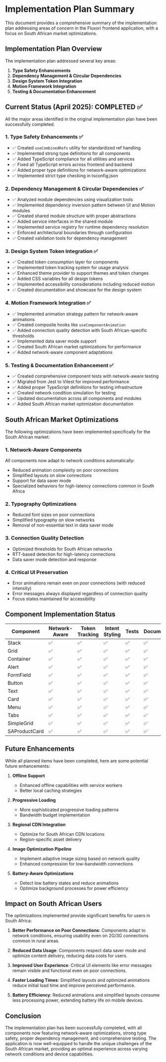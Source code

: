 # Implementation Plan Summary

This document provides a comprehensive summary of the implementation plan addressing areas of concern in the Fluxori frontend application, with a focus on South African market optimizations.

## Implementation Plan Overview

The implementation plan addressed several key areas:

1. **Type Safety Enhancements**
2. **Dependency Management & Circular Dependencies**
3. **Design System Token Integration**
4. **Motion Framework Integration**
5. **Testing & Documentation Enhancement**

## Current Status (April 2025): COMPLETED ✅

All the major areas identified in the original implementation plan have been successfully completed.

### 1. Type Safety Enhancements ✅

- ✅ Created `useCombinedRefs` utility for standardized ref handling
- ✅ Implemented strong type definitions for all components
- ✅ Added TypeScript compliance for all utilities and services
- ✅ Fixed all TypeScript errors across frontend and backend
- ✅ Added proper type definitions for network-aware optimizations
- ✅ Implemented strict type checking in tsconfig.json

### 2. Dependency Management & Circular Dependencies ✅

- ✅ Analyzed module dependencies using visualization tools
- ✅ Implemented dependency inversion pattern between UI and Motion modules
- ✅ Created shared module structure with proper abstractions
- ✅ Added service interfaces in the shared module
- ✅ Implemented service registry for runtime dependency resolution
- ✅ Enforced architectural boundaries through configuration
- ✅ Created validation tools for dependency management

### 3. Design System Token Integration ✅

- ✅ Created token consumption layer for components
- ✅ Implemented token tracking system for usage analysis
- ✅ Enhanced theme provider to support themes and token changes
- ✅ Added CSS variables for all design tokens
- ✅ Implemented accessibility considerations including reduced motion
- ✅ Created documentation and showcase for the design system

### 4. Motion Framework Integration ✅

- ✅ Implemented animation strategy pattern for network-aware animations
- ✅ Created composite hooks like `useComponentAnimation`
- ✅ Added connection quality detection with South African-specific thresholds
- ✅ Implemented data saver mode support
- ✅ Created South African market optimizations for performance
- ✅ Added network-aware component adaptations

### 5. Testing & Documentation Enhancement ✅

- ✅ Created comprehensive component tests with network-aware testing
- ✅ Migrated from Jest to Vitest for improved performance
- ✅ Added proper TypeScript definitions for testing infrastructure
- ✅ Created network condition simulation for testing
- ✅ Updated documentation across all components and modules
- ✅ Added South African market optimization documentation

## South African Market Optimizations

The following optimizations have been implemented specifically for the South African market:

### 1. Network-Aware Components

All components now adapt to network conditions automatically:

- Reduced animation complexity on poor connections
- Simplified layouts on slow connections
- Support for data saver mode
- Specialized behaviors for high-latency connections common in South Africa

### 2. Typography Optimizations

- Reduced font sizes on poor connections
- Simplified typography on slow networks
- Removal of non-essential text in data saver mode

### 3. Connection Quality Detection

- Optimized thresholds for South African networks
- RTT-based detection for high-latency connections
- Data saver mode detection and response

### 4. Critical UI Preservation

- Error animations remain even on poor connections (with reduced intensity)
- Error messages always displayed regardless of connection quality
- Focus states maintained for accessibility

## Component Implementation Status

| Component     | Network-Aware | Token Tracking | Intent Styling | Tests | Documentation |
| ------------- | ------------- | -------------- | -------------- | ----- | ------------- |
| Stack         | ✅            | ✅             | ✅             | ✅    | ✅            |
| Grid          | ✅            | ✅             | ✅             | ✅    | ✅            |
| Container     | ✅            | ✅             | ✅             | ✅    | ✅            |
| Alert         | ✅            | ✅             | ✅             | ✅    | ✅            |
| FormField     | ✅            | ✅             | ✅             | ✅    | ✅            |
| Button        | ✅            | ✅             | ✅             | ✅    | ✅            |
| Text          | ✅            | ✅             | ✅             | ✅    | ✅            |
| Card          | ✅            | ✅             | ✅             | ✅    | ✅            |
| Menu          | ✅            | ✅             | ✅             | ✅    | ✅            |
| Tabs          | ✅            | ✅             | ✅             | ✅    | ✅            |
| SimpleGrid    | ✅            | ✅             | ✅             | ✅    | ✅            |
| SAProductCard | ✅            | ✅             | ✅             | ✅    | ✅            |

## Future Enhancements

While all planned items have been completed, here are some potential future enhancements:

1. **Offline Support**

   - Enhanced offline capabilities with service workers
   - Better local caching strategies

2. **Progressive Loading**

   - More sophisticated progressive loading patterns
   - Bandwidth budget implementation

3. **Regional CDN Integration**

   - Optimize for South African CDN locations
   - Region-specific asset delivery

4. **Image Optimization Pipeline**

   - Implement adaptive image sizing based on network quality
   - Enhanced compression for low-bandwidth connections

5. **Battery-Aware Optimizations**
   - Detect low battery states and reduce animations
   - Optimize background processes for power efficiency

## Impact on South African Users

The optimizations implemented provide significant benefits for users in South Africa:

1. **Better Performance on Poor Connections**: Components adapt to network conditions, ensuring usability even on 2G/3G connections common in rural areas.

2. **Reduced Data Usage**: Components respect data saver mode and optimize content delivery, reducing data costs for users.

3. **Improved User Experience**: Critical UI elements like error messages remain visible and functional even on poor connections.

4. **Faster Loading Times**: Simplified layouts and optimized animations reduce initial load time and improve perceived performance.

5. **Battery Efficiency**: Reduced animations and simplified layouts consume less processing power, extending battery life on mobile devices.

## Conclusion

The implementation plan has been successfully completed, with all components now featuring network-aware optimizations, strong type safety, proper dependency management, and comprehensive testing. The application is now well-equipped to handle the unique challenges of the South African market, providing an optimal experience across varying network conditions and device capabilities.
